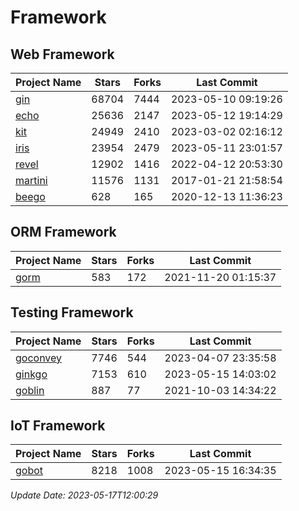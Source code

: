 # Framework

## Web Framework
| Project Name | Stars | Forks | Last Commit |
| ------------ | ----- | ----- | ----------- |
| [gin](https://github.com/gin-gonic/gin) | 68704 | 7444 | 2023-05-10 09:19:26 |
| [echo](https://github.com/labstack/echo) | 25636 | 2147 | 2023-05-12 19:14:29 |
| [kit](https://github.com/go-kit/kit) | 24949 | 2410 | 2023-03-02 02:16:12 |
| [iris](https://github.com/kataras/iris) | 23954 | 2479 | 2023-05-11 23:01:57 |
| [revel](https://github.com/revel/revel) | 12902 | 1416 | 2022-04-12 20:53:30 |
| [martini](https://github.com/go-martini/martini) | 11576 | 1131 | 2017-01-21 21:58:54 |
| [beego](https://github.com/astaxie/beego) | 628 | 165 | 2020-12-13 11:36:23 |

## ORM Framework
| Project Name | Stars | Forks | Last Commit |
| ------------ | ----- | ----- | ----------- |
| [gorm](https://github.com/jinzhu/gorm) | 583 | 172 | 2021-11-20 01:15:37 |

## Testing Framework
| Project Name | Stars | Forks | Last Commit |
| ------------ | ----- | ----- | ----------- |
| [goconvey](https://github.com/smartystreets/goconvey) | 7746 | 544 | 2023-04-07 23:35:58 |
| [ginkgo](https://github.com/onsi/ginkgo) | 7153 | 610 | 2023-05-15 14:03:02 |
| [goblin](https://github.com/franela/goblin) | 887 | 77 | 2021-10-03 14:34:22 |

## IoT Framework
| Project Name | Stars | Forks | Last Commit |
| ------------ | ----- | ----- | ----------- |
| [gobot](https://github.com/hybridgroup/gobot) | 8218 | 1008 | 2023-05-15 16:34:35 |

*Update Date: 2023-05-17T12:00:29*